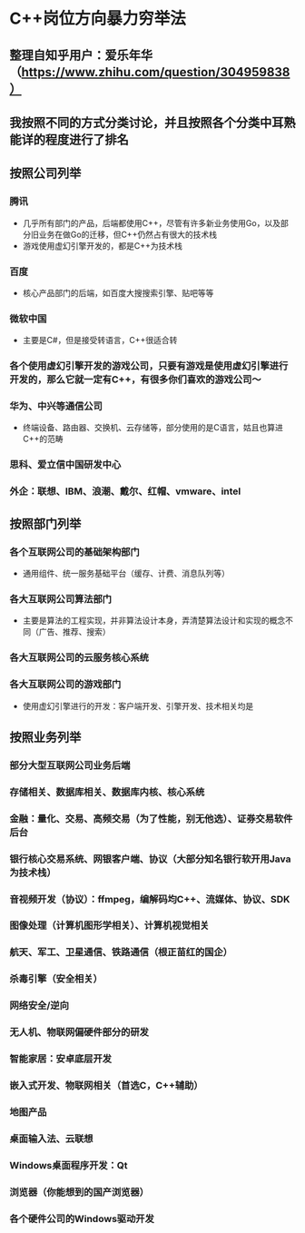 # C++岗位方向暴力穷举法

## 整理自知乎用户：爱乐年华（https://www.zhihu.com/question/304959838）

## 我按照不同的方式分类讨论，并且按照各个分类中耳熟能详的程度进行了排名

## 按照公司列举

### 腾讯

- 几乎所有部门的产品，后端都使用C++，尽管有许多新业务使用Go，以及部分旧业务在做Go的迁移，但C++仍然占有很大的技术栈
- 游戏使用虚幻引擎开发的，都是C++为技术栈

### 百度

- 核心产品部门的后端，如百度大搜搜索引擎、贴吧等等

### 微软中国

- 主要是C#，但是接受转语言，C++很适合转

### 各个使用虚幻引擎开发的游戏公司，只要有游戏是使用虚幻引擎进行开发的，那么它就一定有C++，有很多你们喜欢的游戏公司～

### 华为、中兴等通信公司

- 终端设备、路由器、交换机、云存储等，部分使用的是C语言，姑且也算进C++的范畴

### 思科、爱立信中国研发中心

### 外企：联想、IBM、浪潮、戴尔、红帽、vmware、intel

## 按照部门列举

### 各个互联网公司的基础架构部门

- 通用组件、统一服务基础平台（缓存、计费、消息队列等）

### 各大互联网公司算法部门

- 主要是算法的工程实现，并非算法设计本身，弄清楚算法设计和实现的概念不同（广告、推荐、搜索）

### 各大互联网公司的云服务核心系统

### 各大互联网公司的游戏部门

- 使用虚幻引擎进行的开发：客户端开发、引擎开发、技术相关均是

## 按照业务列举

### 部分大型互联网公司业务后端

### 存储相关、数据库相关、数据库内核、核心系统

### 金融：量化、交易、高频交易（为了性能，别无他选）、证券交易软件后台

### 银行核心交易系统、网银客户端、协议（大部分知名银行软开用Java为技术栈）

### 音视频开发（协议）：ffmpeg，编解码均C++、流媒体、协议、SDK

### 图像处理（计算机图形学相关）、计算机视觉相关

### 航天、军工、卫星通信、铁路通信（根正苗红的国企）

### 杀毒引擎（安全相关）

### 网络安全/逆向

### 无人机、物联网偏硬件部分的研发

### 智能家居：安卓底层开发

### 嵌入式开发、物联网相关（首选C，C++辅助）

### 地图产品

### 桌面输入法、云联想

### Windows桌面程序开发：Qt

### 浏览器（你能想到的国产浏览器）

### 各个硬件公司的Windows驱动开发

